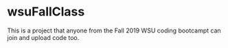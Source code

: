 # wsuFallClass
This is a project that anyone from the Fall 2019 WSU coding bootcampt can join and upload code too.

